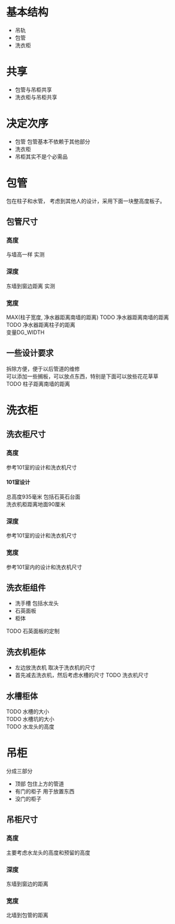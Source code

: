 # 基本结构
  * 吊轨
  * 包管
  * 洗衣柜

# 共享
  * 包管与吊柜共享
  * 洗衣柜与吊柜共享

# 决定次序
  * 包管 包管基本不依赖于其他部分
  * 洗衣柜 
  * 吊柜其实不是个必需品

# 包管
包在柱子和水管， 考虑到其他人的设计，采用下面一块整高度板子。  

## 包管尺寸
### 高度
与墙高一样
实测
### 深度
东墙到窗边距离
实测
### 宽度
MAX(柱子宽度, 净水器距离南墙的距离) 
TODO 净水器距离南墙的距离  
TODO 净水器距离柱子的距离  
变量DG_WIDTH  
## 一些设计要求
拆除方便，便于以后管道的维修  
可以添加一些搁板，可以放点东西，特别是下面可以放些花花草草  
TODO 柱子距离南墙的距离  
# 洗衣柜
## 洗衣柜尺寸
 
### 高度
参考101室的设计和洗衣机尺寸
#### 101室设计
总高度935毫米 包括石英石台面  
洗衣机柜距离地面90厘米  
### 深度
参考101室的设计和洗衣机尺寸  

### 宽度
参考101室内的设计和洗衣机尺寸  

## 洗衣柜组件
  * 洗手槽 包括水龙头
  * 石英面板
  * 柜体

TODO 石英面板的定制 

## 洗衣机柜体
  * 左边放洗衣机 取决于洗衣机的尺寸
  * 首先减去洗衣机，然后考虑水槽的尺寸
TODO 洗衣机尺寸 

## 水槽柜体
TODO 水槽的大小  
TODO 水槽坑的大小  
TODO 水龙头的高度  

# 吊柜
分成三部分
  * 顶部 包住上方的管道
  * 有门的柜子 用于放置东西
  * 没门的柜子

## 吊柜尺寸
### 高度
主要考虑水龙头的高度和预留的高度
### 深度
东墙到窗边的距离
### 宽度
北墙到包管的距离




